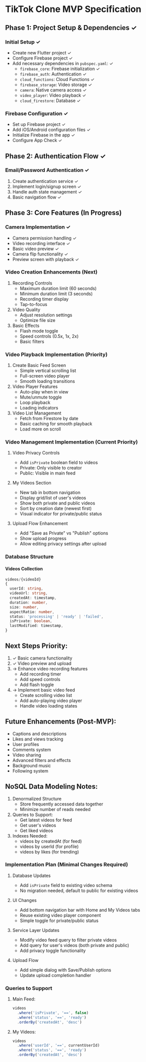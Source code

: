 # TikTok Clone MVP Specification

## Phase 1: Project Setup & Dependencies ✓

### Initial Setup ✓
- Create new Flutter project ✓
- Configure Firebase project ✓
- Add necessary dependencies in `pubspec.yaml`: ✓
  - `firebase_core`: Firebase initialization ✓
  - `firebase_auth`: Authentication ✓
  - `cloud_functions`: Cloud Functions ✓
  - `firebase_storage`: Video storage ✓
  - `camera`: Native camera access ✓
  - `video_player`: Video playback ✓
  - `cloud_firestore`: Database ✓

### Firebase Configuration ✓
- Set up Firebase project ✓
- Add iOS/Android configuration files ✓
- Initialize Firebase in the app ✓
- Configure App Check ✓

## Phase 2: Authentication Flow ✓

### Email/Password Authentication ✓
1. Create authentication service ✓
2. Implement login/signup screen ✓
3. Handle auth state management ✓
4. Basic navigation flow ✓

## Phase 3: Core Features (In Progress)

### Camera Implementation ✓
- Camera permission handling ✓
- Video recording interface ✓
- Basic video preview ✓
- Camera flip functionality ✓
- Preview screen with playback ✓

### Video Creation Enhancements (Next)
1. Recording Controls
   - Maximum duration limit (60 seconds)
   - Minimum duration limit (3 seconds)
   - Recording timer display
   - Tap-to-focus
2. Video Quality
   - Adjust resolution settings
   - Optimize file size
3. Basic Effects
   - Flash mode toggle
   - Speed controls (0.5x, 1x, 2x)
   - Basic filters

### Video Playback Implementation (Priority)
1. Create Basic Feed Screen
   - Simple vertical scrolling list
   - Full-screen video player
   - Smooth loading transitions
2. Video Player Features
   - Auto-play when in view
   - Mute/unmute toggle
   - Loop playback
   - Loading indicators
3. Video List Management
   - Fetch from Firestore by date
   - Basic caching for smooth playback
   - Load more on scroll

### Video Management Implementation (Current Priority)
1. Video Privacy Controls
   - Add `isPrivate` boolean field to videos
   - Private: Only visible to creator
   - Public: Visible in main feed

2. My Videos Section
   - New tab in bottom navigation
   - Display grid/list of user's videos
   - Show both private and public videos
   - Sort by creation date (newest first)
   - Visual indicator for private/public status

3. Upload Flow Enhancement
   - Add "Save as Private" vs "Publish" options
   - Show upload progress
   - Allow editing privacy settings after upload

### Database Structure
#### Videos Collection
```typescript
videos/{videoId}
{
  userId: string,
  videoUrl: string,
  createdAt: timestamp,
  duration: number,
  size: number,
  aspectRatio: number,
  status: 'processing' | 'ready' | 'failed',
  isPrivate: boolean,
  lastModified: timestamp,
}
```

## Next Steps Priority:
1. ✓ Basic camera functionality
2. ✓ Video preview and upload
3. → Enhance video recording features
   - Add recording timer
   - Add speed controls
   - Add flash toggle
4. → Implement basic video feed
   - Create scrolling video list
   - Add auto-playing video player
   - Handle video loading states

## Future Enhancements (Post-MVP):
- Captions and descriptions
- Likes and views tracking
- User profiles
- Comments system
- Video sharing
- Advanced filters and effects
- Background music
- Following system

## NoSQL Data Modeling Notes:
1. Denormalized Structure
   - Store frequently accessed data together
   - Minimize number of reads needed
2. Queries to Support:
   - Get latest videos for feed
   - Get user's videos
   - Get liked videos
3. Indexes Needed:
   - videos by createdAt (for feed)
   - videos by userId (for profile)
   - videos by likes (for trending)

### Implementation Plan (Minimal Changes Required)
1. Database Updates
   - Add `isPrivate` field to existing video schema
   - No migration needed, default to public for existing videos

2. UI Changes
   - Add bottom navigation bar with Home and My Videos tabs
   - Reuse existing video player component
   - Simple toggle for private/public status

3. Service Layer Updates
   - Modify video feed query to filter private videos
   - Add query for user's videos (both private and public)
   - Add privacy toggle functionality

4. Upload Flow
   - Add simple dialog with Save/Publish options
   - Update upload completion handler

### Queries to Support
1. Main Feed:
   ```typescript
   videos
     .where('isPrivate', '==', false)
     .where('status', '==', 'ready')
     .orderBy('createdAt', 'desc')
   ```

2. My Videos:
   ```typescript
   videos
     .where('userId', '==', currentUserId)
     .where('status', '==', 'ready')
     .orderBy('createdAt', 'desc')
   ```
